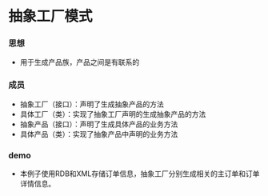 # 抽象工厂模式
### 思想
- 用于生成产品族，产品之间是有联系的
### 成员
- 抽象工厂（接口）：声明了生成抽象产品的方法
- 具体工厂（类）：实现了抽象工厂声明的生成抽象产品的方法
- 抽象产品（接口）：声明了生成具体产品的业务方法
- 具体产品（类）：实现了抽象产品中声明的业务方法
### demo
- 本例子使用RDB和XML存储订单信息，抽象工厂分别生成相关的主订单和订单详情信息。